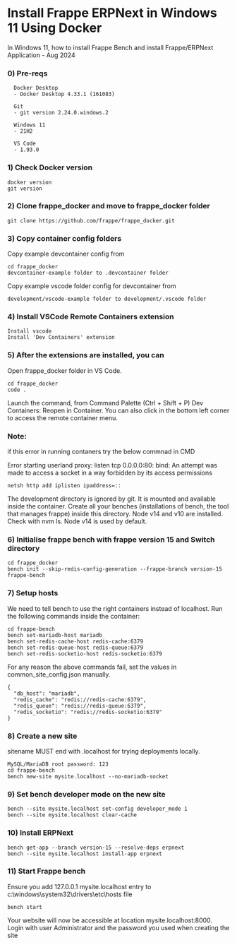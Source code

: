 # Install Frappe ERPNext in Windows 11 Using Docker

In Windows 11, how to install Frappe Bench and install Frappe/ERPNext Application - Aug 2024

### 0) Pre-reqs 

      Docker Desktop
      - Docker Desktop 4.33.1 (161083)
      
      Git
      - git version 2.24.0.windows.2
      
      Windows 11
      - 21H2
      
      VS Code 
      - 1.93.0
    
### 1) Check Docker version
    docker version
    git version

### 2) Clone frappe_docker and move to frappe_docker folder

    git clone https://github.com/frappe/frappe_docker.git
    
### 3) Copy container config folders

   Copy example devcontainer config from 
    
    cd frappe_docker
    devcontainer-example folder to .devcontainer folder
    
   Copy example vscode folder config for devcontainer from 
    
    development/vscode-example folder to development/.vscode folder
   
### 4) Install VSCode Remote Containers extension
    
    Install vscode
    Install 'Dev Containers' extension
    
### 5) After the extensions are installed, you can

  Open frappe_docker folder in VS Code.

  	cd frappe_docker
   	code .
  
  Launch the command, from Command Palette (Ctrl + Shift + P) Dev Containers: Reopen in Container. You can also click in the bottom left corner to access the remote container menu.
  
### Note: 
   if this error in running contaners try the below commnad in CMD
   
   Error starting userland proxy: listen tcp 0.0.0.0:80: bind: An attempt was made to access a socket in a way forbidden by its access permissions
	
    netsh http add iplisten ipaddress=::
                
   The development directory is ignored by git. It is mounted and available inside the container. Create all your benches (installations of bench, the tool that manages frappe) inside this directory.
   Node v14 and v10 are installed. Check with nvm ls. Node v14 is used by default.
                
    
### 6) Initialise frappe bench with frappe version 15 and Switch directory
    
    cd frappe_docker
    bench init --skip-redis-config-generation --frappe-branch version-15 frappe-bench
    
    
### 7) Setup hosts
    
   We need to tell bench to use the right containers instead of localhost. Run the following commands inside the container:

    cd frappe-bench
    bench set-mariadb-host mariadb
    bench set-redis-cache-host redis-cache:6379
    bench set-redis-queue-host redis-queue:6379
    bench set-redis-socketio-host redis-socketio:6379
  For any reason the above commands fail, set the values in common_site_config.json manually.

    {
      "db_host": "mariadb",
      "redis_cache": "redis://redis-cache:6379",
      "redis_queue": "redis://redis-queue:6379",
      "redis_socketio": "redis://redis-socketio:6379"
    }
    
### 8) Create a new site
   sitename MUST end with .localhost for trying deployments locally.

    MySQL/MariaDB root password: 123
    cd frappe-bench
    bench new-site mysite.localhost --no-mariadb-socket 
    
### 9) Set bench developer mode on the new site
    
    bench --site mysite.localhost set-config developer_mode 1
    bench --site mysite.localhost clear-cache   
    
    
### 10) Install ERPNext

    bench get-app --branch version-15 --resolve-deps erpnext
    bench --site mysite.localhost install-app erpnext
    
### 11) Start Frappe bench 
   Ensure you add 127.0.0.1 mysite.localhost entry to c:\windows\system32\drivers\etc\hosts file
    
    bench start
    
Your website will now be accessible at location mysite.localhost:8000. Login with user Administrator and the password you used when creating the site
